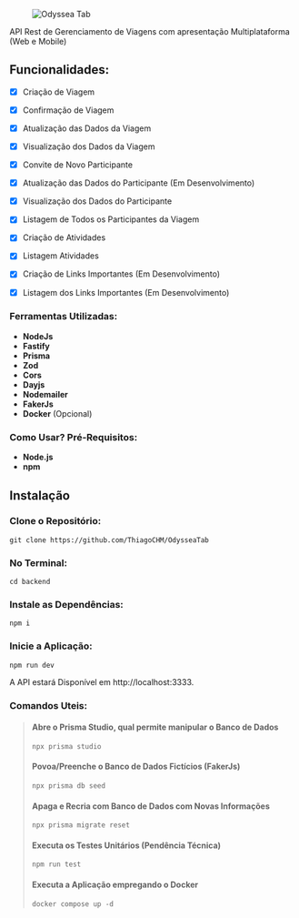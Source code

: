  <figure>
   <img src="https://i.ibb.co/yWDBkYJ/logo.png" alt="Odyssea Tab">
 </figure>



API Rest de Gerenciamento de Viagens com apresentação Multiplataforma (Web e Mobile)

## Funcionalidades:

- [x] Criação de Viagem
- [x] Confirmação de Viagem
- [x] Atualização das Dados da Viagem
- [x] Visualização dos Dados da Viagem

- [x] Convite de Novo Participante
- [x] Atualização das Dados do Participante (Em Desenvolvimento)
- [x] Visualização dos Dados do Participante
- [x] Listagem de Todos os Participantes da Viagem

- [x] Criação de Atividades
- [x] Listagem Atividades

- [x] Criação de Links Importantes (Em Desenvolvimento)
- [x] Listagem dos Links Importantes (Em Desenvolvimento)

### Ferramentas Utilizadas:
- **NodeJs**
- **Fastify**
- **Prisma**
- **Zod**
- **Cors**
- **Dayjs**
- **Nodemailer**
- **FakerJs**
- **Docker** (Opcional)

### Como Usar? Pré-Requisitos:
- **Node.js**
- **npm**

## Instalação
### Clone o Repositório:
`git clone https://github.com/ThiagoCHM/OdysseaTab`

### No Terminal:
`cd backend`

### Instale as Dependências:
`npm i`

### Inicie a Aplicação:
`npm run dev`

A API estará Disponível em http://localhost:3333.

### Comandos Uteis:

>#### Abre o Prisma Studio, qual permite manipular o Banco de Dados
>`npx prisma studio`
>#### Povoa/Preenche o Banco de Dados Fictícios (FakerJs)
>`npx prisma db seed`
>#### Apaga e Recria com Banco de Dados com Novas Informações
>`npx prisma migrate reset`
>#### Executa os Testes Unitários (Pendência Técnica)
>`npm run test`
>#### Executa a Aplicação empregando o Docker
>`docker compose up -d`
